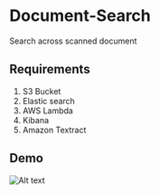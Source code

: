 # Document-Search
Search across scanned document
## Requirements
1. S3 Bucket
2. Elastic search
3. AWS Lambda
4. Kibana
5. Amazon Textract

## Demo
![Alt text](ES.gif)
